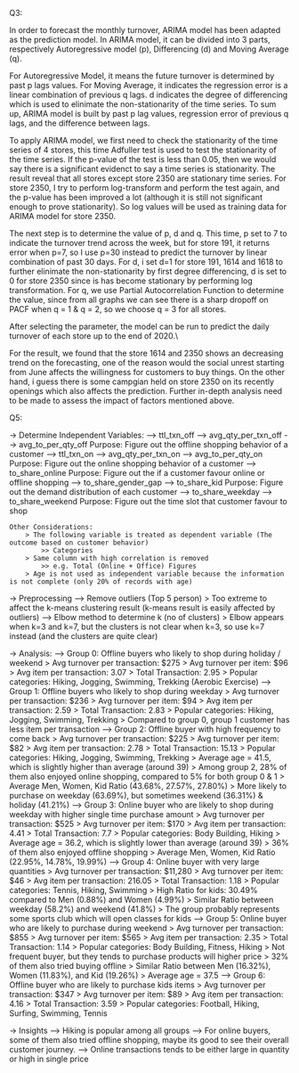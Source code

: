 Q3:

  In order to forecast the monthly turnover, ARIMA model has been adapted as the prediction model. In ARIMA model, it can be divided into 3 parts, respectively Autoregressive model (p), Differencing (d) and Moving Average (q). 
  
  For Autoregressive Model, it means the future turnover is determined by past p lags values. For Moving Average, it indicates the regression error is a linear combination of previous q lags. d indicates the degree of differencing which is used to elinimate the non-stationarity of the time series. To sum up, ARIMA model is built by past p lag values, regression error of previous q lags, and the difference between lags.
  
  To apply ARIMA model, we first need to check the stationarity of the time series of 4 stores, this time Adfuller test is used to test the stationarity of the time series. If the p-value of the test is less than 0.05, then we would say there is a significant evidenct to say a time series is stationarity. The result reveal that all stores except store 2350 are stationary time series. For store 2350, I try to perform log-transform and perform the test again, and the p-value has been improved a lot (although it is still not significant enough to prove stationarity). So log values will be used as training data for ARIMA model for store 2350.
  
  The next step is to determine the value of p, d and q. This time, p set to 7 to indicate the turnover trend across the week, but for store 191, it returns error when p=7, so I use p=30 instead to predict the turnover by linear combination of past 30 days. For d, i set d=1 for store 191, 1614 and 1618 to further elinimate the non-stationarity by first degree differencing, d is set to 0 for store 2350 since is has become stationary by performing log transformation. For q, we use Partial Autocorrelation Function to determine the value,
since from all graphs we can see there is a sharp dropoff on PACF when q = 1 & q = 2, so we choose q = 3 for all stores.

  After selecting the parameter, the model can be run to predict the daily turnover of each store up to the end of 2020.\
  
  For the result, we found that the store 1614 and 2350 shows an decreasing trend on the forecasting, one of the reason would the social unrest starting from June affects the willingness for customers to buy things. On the other hand, i guess there is some campgian held on store 2350 on its recently openings which also affects the prediction. Further in-depth analysis need to be made to assess the impact of factors mentioned above.
  
Q5:
  
-> Determine Independent Variables:
	--> ttl_txn_off
	--> avg_qty_per_txn_off
	--> avg_to_per_qty_off
	Purpose: Figure out the offline shopping behavior of a customer
	--> ttl_txn_on
	--> avg_qty_per_txn_on
	--> avg_to_per_qty_on
	Purpose: Figure out the online shopping behavior of a customer
	--> to_share_online
	Purpose: Figure out the if a customer favour online or offline shopping
	--> to_share_gender_gap
	--> to_share_kid
	Purpose: Figure out the demand distribution of each customer
	--> to_share_weekday
	--> to_share_weekend
	Purpose: Figure out the time slot that customer favour to shop

	Other Considerations:
		> The following variable is treated as dependent variable (The outcome based on customer behavior)
			>> Categories
		> Same column with high correlation is removed
			>> e.g. Total (Online + Office) Figures
		> Age is not used as independent variable because the information is not complete (only 20% of records with age)

-> Preprocessing
	--> Remove outliers (Top 5 person)
		> Too extreme to affect the k-means clustering result (k-means result is easily affected by outliers)
	--> Elbow method to determine k (no of clusters)
		> Elbow appears when k=3 and k=7, but the clusters is not clear when k=3, so use k=7 instead (and the clusters are quite clear)

-> Analysis:
	--> Group 0: Offline buyers who likely to shop during holiday / weekend
		> Avg turnover per transaction: $275
		> Avg turnover per item: $96
		> Avg item per transaction: 3.07
		> Total Transaction: 2.95
		> Popular categories: Hiking, Jogging, Swimming, Trekking (Aerobic Exercise)
	--> Group 1: Offline buyers who likely to shop during weekday
		> Avg turnover per transaction: $236
		> Avg turnover per item: $94
		> Avg item per transaction: 2.59
		> Total Transaction: 2.83
		> Popular categories: Hiking, Jogging, Swimming, Trekking 
		> Compared to group 0, group 1 customer has less item per transaction
	--> Group 2: Offline buyer with high frequency to come back
		> Avg turnover per transaction: $225
		> Avg turnover per item: $82
		> Avg item per transaction: 2.78
		> Total Transaction: 15.13
		> Popular categories: Hiking, Jogging, Swimming, Trekking
		> Average age = 41.5, which is slightly higher than average (around 39)
		> Among group 2, 28% of them also enjoyed online shopping, compared to 5% for both group 0 & 1
		> Average Men, Women, Kid Ratio (43.68%, 27.57%, 27.80%)
		> More likely to purchase on weekday (63.69%), but sometimes weekend (36.31%) & holiday (41.21%)
	--> Group 3: Online buyer who are likely to shop during weekday with higher single time purchase amount 
		> Avg turnover per transaction: $525
		> Avg turnover per item: $170
		> Avg item per transaction: 4.41
		> Total Transaction: 7.7
		> Popular categories: Body Building, Hiking
		> Average age = 36.2, which is slightly lower than average (around 39)
		> 36% of them also enjoyed offline shopping
		> Average Men, Women, Kid Ratio (22.95%, 14.78%, 19.99%)
	--> Group 4: Online buyer with very large quantities
		> Avg turnover per transaction: $11,280
		> Avg turnover per item: $46
		> Avg item per transaction: 216.05
		> Total Transaction: 1.18
		> Popular categories: Tennis, Hiking, Swimming 
		> High Ratio for kids: 30.49% compared to Men (0.88%) and Women (4.99%)
		> Similar Ratio between weekday (58.2%) and weekend (41.8%)
		> The group probably represents some sports club which will open classes for kids
	--> Group 5: Online buyer who are likely to purchase during weekend
		> Avg turnover per transaction: $855
		> Avg turnover per item: $565
		> Avg item per transaction: 2.35
		> Total Transaction: 1.14
		> Popular categories: Body Building, Fitness, Hiking
		> Not frequent buyer, but they tends to purchase products will higher price
		> 32% of them also tried buying offline
		> Similar Ratio between Men (16.32%), Women (11.83%), and Kid (19.26%)
		> Average age = 37.5
	--> Group 6: Offline buyer who are likely to purchase kids items
		> Avg turnover per transaction: $347
		> Avg turnover per item: $89
		> Avg item per transaction: 4.16
		> Total Transaction: 3.59
		> Popular categories: Football, Hiking, Surfing, Swimming, Tennis

-> Insights
	--> Hiking is popular among all groups
	--> For online buyers, some of them also tried offline shopping, maybe its good to see their overall customer journey.
	--> Online transactions tends to be either large in quantity or high in single price
